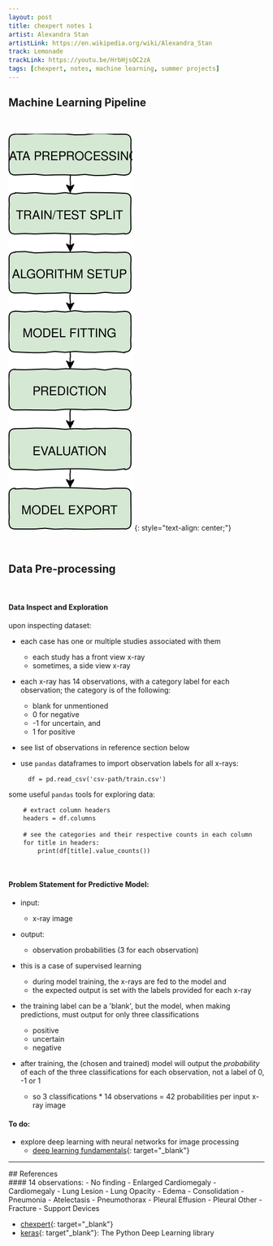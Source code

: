 ```yaml
---
layout: post
title: chexpert notes 1
artist: Alexandra Stan
artistLink: https://en.wikipedia.org/wiki/Alexandra_Stan
track: Lemonade
trackLink: https://youtu.be/HrbHjsQC2zA
tags: [chexpert, notes, machine learning, summer projects]
---
```


## Machine Learning Pipeline

<br> 

![Model Input and Output](/media/blogAssets/chexpert/chexpert-notes-1-images-ML-pipeline.svg)
{: style="text-align: center;"}

<br> 
 
## Data Pre-processing

<br>

#### Data Inspect and Exploration
    
upon inspecting dataset:
- each case has one or multiple studies associated with them
    - each study has a front view x-ray
    - sometimes, a side view x-ray

- each x-ray has 14 observations, with a category label for each observation; the category is of the following:
    - blank for unmentioned
    - 0 for negative 
    - -1 for uncertain, and 
    - 1 for positive
- see list of observations in reference section below 

- use `pandas` dataframes to import observation labels for all x-rays:

        df = pd.read_csv('csv-path/train.csv')

some useful `pandas` tools for exploring data:

        # extract column headers
        headers = df.columns
        
        # see the categories and their respective counts in each column
        for title in headers:
            print(df[title].value_counts())

<br>

#### Problem Statement for Predictive Model:

- input: 
    - x-ray image
- output:
    - observation probabilities (3 for each observation)

- this is a case of supervised learning
    - during model training, the x-rays are fed to the model and 
    - the expected output is set with the labels provided for each x-ray

- the training label can be a 'blank', but the model, when making predictions, must output for only three classifications
    - positive
    - uncertain
    - negative

- after training, the (chosen and trained) model will output the *probability* of each of the three classifications for each observation, not a label of 0, -1 or 1
    - so 3 classifications * 14 observations = 42 probabilities per input x-ray image

#### To do:
- explore deep learning with neural networks for image processing
    - [deep learning fundamentals](https://cognitiveclass.ai/courses/introduction-deep-learning){: target="_blank"}

<hr>
## References

<br>
#### 14 observations:
- No finding
- Enlarged Cardiomegaly
- Cardiomegaly
- Lung Lesion
- Lung Opacity
- Edema
- Consolidation
- Pneumonia
- Atelectasis
- Pneumothorax
- Pleural Effusion
- Pleural Other
- Fracture
- Support Devices

<br>

- [chexpert](https://stanfordmlgroup.github.io/competitions/chexpert/){: target="_blank"}
- [keras](https://keras.io/){: target"_blank"}: The Python Deep Learning library


